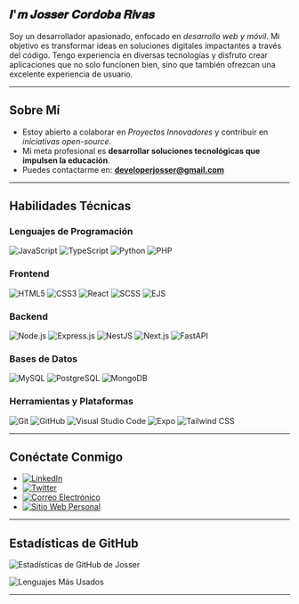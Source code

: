
## 𝑰'𝒎 𝑱𝒐𝒔𝒔𝒆𝒓 𝑪𝒐𝒓𝒅𝒐𝒃𝒂 𝑹𝒊𝒗𝒂𝒔

Soy un desarrollador apasionado, enfocado en *desarrollo web y móvil*. Mi objetivo es transformar ideas en soluciones digitales impactantes a través del código. Tengo experiencia en diversas tecnologías y disfruto crear aplicaciones que no solo funcionen bien, sino que también ofrezcan una excelente experiencia de usuario.

---

## Sobre Mí

* Estoy abierto a colaborar en *Proyectos Innovadores* y contribuir en *iniciativas open-source*.
* Mi meta profesional es **desarrollar soluciones tecnológicas que impulsen la educación**.
* Puedes contactarme en: **[developerjosser@gmail.com](mailto:developerjosser@gmail.com)**

---

## Habilidades Técnicas

### Lenguajes de Programación

![JavaScript](https://img.shields.io/badge/-JavaScript-F7DF1E?logo=javascript\&logoColor=000)
![TypeScript](https://img.shields.io/badge/-TypeScript-007ACC?logo=typescript\&logoColor=fff)
![Python](https://img.shields.io/badge/-Python-3776AB?logo=python\&logoColor=fff)
![PHP](https://img.shields.io/badge/-PHP-777BB4?logo=php\&logoColor=fff)

### Frontend

![HTML5](https://img.shields.io/badge/-HTML5-E34F26?logo=html5\&logoColor=fff)
![CSS3](https://img.shields.io/badge/-CSS3-1572B6?logo=css3\&logoColor=fff)
![React](https://img.shields.io/badge/-React-61DAFB?logo=react\&logoColor=000)
![SCSS](https://img.shields.io/badge/-SCSS-CC6699?logo=sass\&logoColor=fff)
![EJS](https://img.shields.io/badge/-EJS-5A29E4?logo=ejs\&logoColor=#FFFF00)

### Backend

![Node.js](https://img.shields.io/badge/-Node.js-339933?logo=node.js\&logoColor=fff)
![Express.js](https://img.shields.io/badge/-Express.js-000000?logo=express\&logoColor=fff)
![NestJS](https://img.shields.io/badge/-NestJS-E0234E?logo=nestjs\&logoColor=fff)
![Next.js](https://img.shields.io/badge/-Next.js-000000?logo=next.js\&logoColor=fff)
![FastAPI](https://img.shields.io/badge/-FastAPI-009688?logo=fastapi\&logoColor=fff)

### Bases de Datos

![MySQL](https://img.shields.io/badge/-MySQL-4479A1?logo=mysql\&logoColor=fff)
![PostgreSQL](https://img.shields.io/badge/-PostgreSQL-4169E1?logo=postgresql\&logoColor=fff)
![MongoDB](https://img.shields.io/badge/-MongoDB-47A248?logo=mongodb\&logoColor=fff)

### Herramientas y Plataformas

![Git](https://img.shields.io/badge/-Git-F05032?logo=git\&logoColor=fff)
![GitHub](https://img.shields.io/badge/-GitHub-181717?logo=github\&logoColor=fff)
![Visual Studio Code](https://img.shields.io/badge/-VSCode-007ACC?logo=visual-studio-code\&logoColor=fff)
![Expo](https://img.shields.io/badge/-Expo-000020?logo=expo\&logoColor=fff)
![Tailwind CSS](https://img.shields.io/badge/-Tailwind_CSS-06B6D4?logo=tailwind-css\&logoColor=fff)

---

## Conéctate Conmigo

* [![LinkedIn](https://img.shields.io/badge/-LinkedIn-0077B5?logo=linkedin\&logoColor=fff)](https://www.linkedin.com/in/jcori/)
* [![Twitter](https://img.shields.io/badge/-Twitter-1DA1F2?logo=twitter\&logoColor=fff)](https://x.com/jo33527?t=cnjPhwwTVuxlqTDl6cInfQ&s=09)
* [![Correo Electrónico](https://img.shields.io/badge/-Email-D14836?logo=gmail\&logoColor=fff)](mailto:cordobarivasjosser11@gmail.com)
* [![Sitio Web Personal](https://img.shields.io/badge/-Sitio_Web-000000?logo=vercel\&logoColor=fff)](https://josser.com)

---

## Estadísticas de GitHub

![Estadísticas de GitHub de Josser](https://github-readme-stats.vercel.app/api?username=IngenieroJosser\&show_icons=true\&theme=radical)

![Lenguajes Más Usados](https://github-readme-stats.vercel.app/api/top-langs/?username=IngenieroJosser\&layout=compact\&theme=radical)

---
